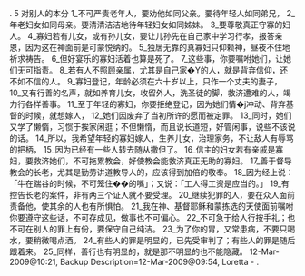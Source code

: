 . 5 
对别人的本分 
1_不可严责老年人，要劝他如同父亲。要待年轻人如同弟兄， 2_年老妇女如同母亲。要清清洁洁地待年轻妇女如同姊妹。 
3_要尊敬真正守寡的妇人。 4_寡妇若有儿女，或有孙儿女，要让儿孙先在自己家中学习行孝，报答亲恩，因为这在神面前是可蒙悦纳的。 5_独居无靠的真寡妇只仰赖神，昼夜不住地祈求祷告。 6_但好宴乐的寡妇活着也算是死了。 7_这些事，你要嘱咐她们，让她们无可指责。 8_若有人不照顾亲属，尤其是自己家�Y的人，就是背弃信仰，还不如不信的人。 
9_寡妇登记，年龄必须在六十岁以上，只作一个丈夫的妻子， 10_又有行善的名声，就如养育儿女，收留外人，洗圣徒的脚，救济遭难的人，竭力行各样善事。 11_至于年轻的寡妇，你要拒绝登记，因为她们情�j冲动、背弃基督的时候，就想嫁人， 12_她们因废弃了当初所许的愿而被定罪。 13_同时，她们又学了懒惰，习惯于挨家闲逛；不但懒惰，而且说长道短，好管闲事，说些不该说的话。 
14_所以，我希望年轻的寡妇嫁人，生养儿女，治理家务，不让敌人有辱骂的把柄， 15_因为已经有一些人转去随从撒但了。 16_信主的妇女若有亲戚是寡妇，要救济她们，不可拖累教会，好使教会能救济真正无助的寡妇。 
17_善于督导教会的长老，尤其是勤劳讲道教导人的，应该得到加倍的敬奉。 18_因为经上说：「牛在踹谷的时候，不可笼住��的嘴」；又说：「工人得工资是应当的。」 19_有控告长老的案件，非有两三个证人就不要受理。 20_继续犯罪的人，要在众人面前责备他，使其余的人也有所惧怕。 21_我在神、基督耶稣和蒙拣选的天使面前嘱咐你要遵守这些话，不可存成见，做事也不可偏心。 22_不可急于给人行按手礼；也不可在别人的罪上有份，要保守自己纯洁。 23_为了你的胃，又常患病，不要只喝水，要稍微喝点酒。 
24_有些人的罪是明显的，已先受审判了；有些人的罪是随后跟着来。 25_同样，善行也有明显的，就是那不明显的也不能隐藏。 
12-Mar-2009@10:21, Backup Description=12-Mar-2009@09:54, Loretta - 
.